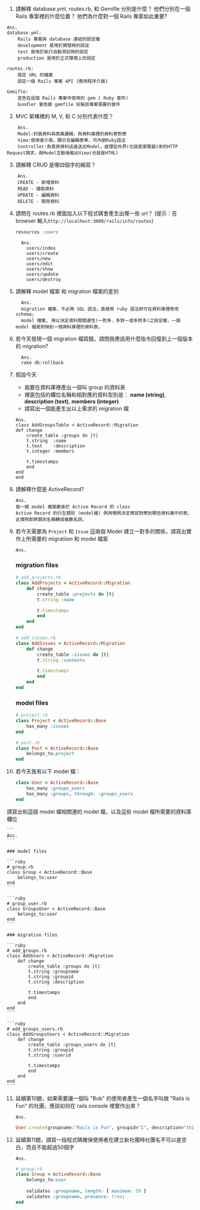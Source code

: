 1. 請解釋 database.yml, routes.rb, 和 Gemifle 分別是什麼？ 他們分別在一個 Rails 專案裡的什麼位置？ 他們為什麼對一個 Rails 專案如此重要? 
  ```
  Ans.
  database.yml: 
      Rails 專案與 database 連結的設定檔
      development 是用於開發時的設定
      test 是用於執行自動測試時的設定
      production 是用於正式環境上的設定

  routes.rb:
      設定 URL 的檔案
      設定一個 Rails 專案 API (應用程序介面) 

  Gemifle:
      宣告在這個 Rails 專案中使用的 gem ( Ruby 套件)
      bundler 會依據 gemfile 安裝該專案需要的套件
  ```

2. MVC 架構裡的 M, V, 和 C 分別代表什麼？
  ```
      Ans.
      Model:封裝資料與商業邏輯，與資料庫裡的資料表對應
      View:使用者介面，顯示及編輯表單，可內嵌Ruby語法
      Controller:負責將資料送進送出Model，處理從外界(也就是瀏覽器)來的HTTP Request請求，與Model互動後輸出View(也就是HTML) 
  ```

3. 請解釋 CRUD 是哪四個字的縮寫？  
  ```
      Ans.
      CREATE - 新增資料
      READ - 讀取資料
      UPDATE - 編輯資料
      DELETE - 刪除資料
  ```

4. 請問在 routes.rb 裡面加入以下程式碼會產生出哪一些 url？ (提示：在 browser 輸入```http://localhost:3000/rails/info/routes```)
	```ruby
	resources :users
	```
        
    ```
      Ans.
        users/index
        users/create
        users/new
        users/edit
        users/show
        users/update
        users/destroy    
    ```   
5. 請解釋 model 檔案 和 migration 檔案的差別
    ```
      Ans.
      migration 檔案，不必用 SQL 語法，直接用 ruby 語法即可在資料庫裡修改 schema;  
      model 檔案, 用以決定資料間關連性(一對多，多對一或多對多)之設定檔，一個 model 檔是對映到一個資料庫裡的資料表。

    ```        

6. 若今天發現一個 migration 檔寫錯，請問我應該用什麼指令回復到上一個版本的 migration? 
    ```
      Ans.
      rake db:rollback
    ```

7. 假設今天
	* 我要在資料庫裡產出一個叫 group 的資料表
	* 裡面包括的欄位名稱和相對應的資料型別是： 
		**name (string)**,
		**description (text)**,
		**members (integer)**
    * 請寫出一個能產生出以上需求的 migration 檔
    ```
    Ans.
    class AddGroupsTable < ActiveRecord::Migration
    def change
        create_table :groups do |t|
        t.string  :name
        t.text    :description
        t.integer :members

        t.timestamps
        end
    end
    end
    ```    

8. 請解釋什麼是 ActiveRecord? 
    ```
    Ans.
    每一個 model 檔是繼承於 Active Record 的 class  
    Active Record 的衍生類別 (model檔) 例用慣例決定應該對應到哪些資料庫中的表。
    此慣例即將類別名稱轉成複數名詞。

    ```
    
9. 若今天需要為 ```Project``` 和 ```Issue``` 這兩個 Model 建立一對多的關係，請寫出實作上所需要的 migratiion 和 model 檔案
    ```
    Ans.
    ```
    ### migration files
    ```ruby
    # add_projects.rb
    class AddProjects < ActiveRecord::Migration
        def change
            create_table :projects do |t|
            t.string :name            

            t.timestamps
            end
        end
    end
    ``` 
    ```ruby
    # add_issues.rb
    class AddIssues < ActiveRecord::Migration
        def change
            create_table :issues do |t|
            t.string :contents            

            t.timestamps
            end
        end
    end
    ```
    ### model files
    ```ruby
    # project.rb
    class Project < ActiveRecord::Base
        has_many :issues  
    end
    ```
    ```ruby
    # post.rb
    class Post < ActiveRecord::Base        
        belongs_to:project
    end
    ```    

10. 若今天我有以下 model 檔：

    ```ruby
    class User < ActiveRecord::Base
        has_many :groups_users
        has_many :groups, through: :groups_users 
    end
    ```
  
  請寫出和這個 model 檔相關連的 model 檔，以及這些 model 檔所需要的資料庫欄位
    
    ```
    Ans.
    ```
    
    ### model files
    
    ```ruby
    # group.rb
    class Group < ActiveRecord::Base        
        belongs_to:user
    end
    ```  
    
    ```ruby
    # group_user.rb
    class GroupsUser < ActiveRecord::Base        
        belongs_to:user
    end
    ```      
    
    ### migration files
    
    ```ruby
    # add_groups.rb
    class AddUsers < ActiveRecord::Migration
        def change
            create_table :groups do |t|
            t.string :groupname
            t.string :groupid
            t.string :description            

            t.timestamps
            end
        end
    end
    ``` 
    
    ```ruby
    # add_groups_users.rb
    class AddGroupsUsers < ActiveRecord::Migration
        def change
            create_table :groups_users do |t|
            t.string :groupid
            t.string :userid            

            t.timestamps
            end
        end
    end
    ```

11. 延續第10題，如果需要讓一個叫 "Bob" 的使用者產生一個名字叫做 "Rails is Fun" 的社團，應該如何在 rails console 裡實作出來？
    ```
    Ans.    
    ``` 
    ```ruby
    User.create(groupname:"Rails is Fun", groupid="1", description="this groups is for...")
    ```

12. 延續第11題，請寫一段程式碼確保使用者在建立新社團時社團名不可以是空白，而且不能超過50個字
    ```
    Ans.
    ```
    ```ruby
    # group.rb
    class Group < ActiveRecord::Base        
        belongs_to:user
        
        validates :groupname, length: { maximum: 50 }
        validates :groupname, presence: true;
    end
    ``` 